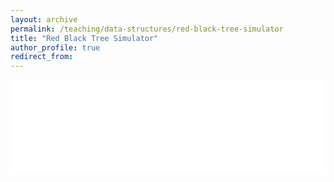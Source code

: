 ```yaml
---
layout: archive
permalink: /teaching/data-structures/red-black-tree-simulator
title: "Red Black Tree Simulator"
author_profile: true
redirect_from: 
---
```


<iframe id="dynamic-iframe" src="../../../files/data_structures/slides/Bolum_10_AgacRB.html" width="100%" style="border: none;"></iframe>

<script>
  const iframe = document.getElementById('dynamic-iframe');
  iframe.onload = () => {
    iframe.style.height = (4 * iframe.contentWindow.document.body.scrollHeight) + 'px';
  };
</script>
